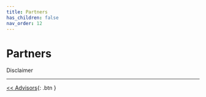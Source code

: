 ```yaml
---
title: Partners
has_children: false
nav_order: 12
---
```


# Partners

Disclaimer

---

[<< Advisors](https://sugarverse.github.io/11_advisors.html){: .btn }
